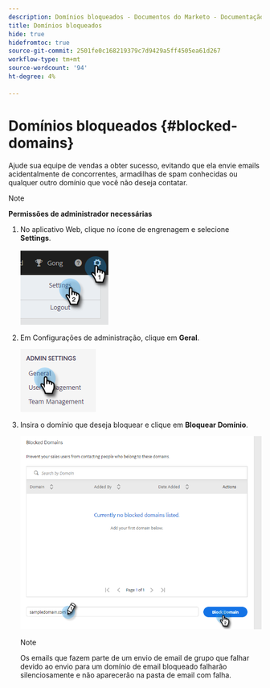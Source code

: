 ```yaml
---
description: Domínios bloqueados - Documentos do Marketo - Documentação do produto
title: Domínios bloqueados
hide: true
hidefromtoc: true
source-git-commit: 2501fe0c168219379c7d9429a5ff4505ea61d267
workflow-type: tm+mt
source-wordcount: '94'
ht-degree: 4%

---
```


# Domínios bloqueados {#blocked-domains}

Ajude sua equipe de vendas a obter sucesso, evitando que ela envie emails acidentalmente de concorrentes, armadilhas de spam conhecidas ou qualquer outro domínio que você não deseja contatar.

>[!NOTE]
>
>**Permissões de administrador necessárias**

1. No aplicativo Web, clique no ícone de engrenagem e selecione **Settings**.

   ![](assets/blocked-domains-1.png)

1. Em Configurações de administração, clique em **Geral**.

   ![](assets/blocked-domains-2.png)

1. Insira o domínio que deseja bloquear e clique em **Bloquear Domínio**.

   ![](assets/blocked-domains-3.png)

   >[!NOTE]
   >
   >Os emails que fazem parte de um envio de email de grupo que falhar devido ao envio para um domínio de email bloqueado falharão silenciosamente e não aparecerão na pasta de email com falha.
